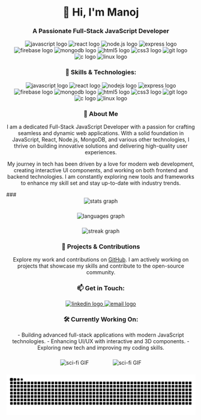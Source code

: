 <h1 align="center">👋 Hi, I'm Manoj</h1>
<h3 align="center">A Passionate Full-Stack JavaScript Developer</h3>

<div align="center">
  <img src="https://img.shields.io/static/v1?message=JavaScript&logo=javascript&label=&color=F7DF1E&logoColor=black&style=for-the-badge" height="35" alt="javascript logo" />
  <img src="https://img.shields.io/static/v1?message=React&logo=react&label=&color=61DAFB&logoColor=black&style=for-the-badge" height="35" alt="react logo" />
  <img src="https://img.shields.io/static/v1?message=Node.js&logo=node.js&label=&color=339933&logoColor=white&style=for-the-badge" height="35" alt="node.js logo" />
  <img src="https://img.shields.io/static/v1?message=Express&logo=express&label=&color=000000&logoColor=white&style=for-the-badge" height="35" alt="express logo" />
  <img src="https://img.shields.io/static/v1?message=Firebase&logo=firebase&label=&color=FFCA28&logoColor=black&style=for-the-badge" height="35" alt="firebase logo" />
  <img src="https://img.shields.io/static/v1?message=MongoDB&logo=mongodb&label=&color=47A248&logoColor=white&style=for-the-badge" height="35" alt="mongodb logo" />
  <img src="https://img.shields.io/static/v1?message=HTML5&logo=html5&label=&color=E34F26&logoColor=white&style=for-the-badge" height="35" alt="html5 logo" />
  <img src="https://img.shields.io/static/v1?message=CSS3&logo=css3&label=&color=1572B6&logoColor=white&style=for-the-badge" height="35" alt="css3 logo" />
  <img src="https://img.shields.io/static/v1?message=Git&logo=git&label=&color=F05032&logoColor=white&style=for-the-badge" height="35" alt="git logo" />
  <img src="https://img.shields.io/static/v1?message=C&logo=c&label=&color=A8B9CC&logoColor=black&style=for-the-badge" height="35" alt="c logo" />
  <img src="https://img.shields.io/static/v1?message=Linux&logo=linux&label=&color=FCC624&logoColor=black&style=for-the-badge" height="35" alt="linux logo" />
</div>

###

<h3 align="center">🚀 Skills & Technologies:</h3>
<p align="center">
  <img src="https://cdn.jsdelivr.net/gh/devicons/devicon/icons/javascript/javascript-original.svg" height="60" alt="javascript logo" />
  <img src="https://cdn.jsdelivr.net/gh/devicons/devicon/icons/react/react-original.svg" height="60" alt="react logo" />
  <img src="https://cdn.jsdelivr.net/gh/devicons/devicon/icons/nodejs/nodejs-original.svg" height="60" alt="nodejs logo" />
  <img src="https://cdn.jsdelivr.net/gh/devicons/devicon/icons/express/express-original.svg" height="60" alt="express logo" />
  <img src="https://cdn.jsdelivr.net/gh/devicons/devicon/icons/firebase/firebase-plain.svg" height="60" alt="firebase logo" />
  <img src="https://cdn.jsdelivr.net/gh/devicons/devicon/icons/mongodb/mongodb-original.svg" height="60" alt="mongodb logo" />
  <img src="https://cdn.jsdelivr.net/gh/devicons/devicon/icons/html5/html5-original.svg" height="60" alt="html5 logo" />
  <img src="https://cdn.jsdelivr.net/gh/devicons/devicon/icons/css3/css3-original.svg" height="60" alt="css3 logo" />
  <img src="https://cdn.jsdelivr.net/gh/devicons/devicon/icons/git/git-original.svg" height="60" alt="git logo" />
  <img src="https://cdn.jsdelivr.net/gh/devicons/devicon/icons/c/c-original.svg" height="60" alt="c logo" />
  <img src="https://cdn.jsdelivr.net/gh/devicons/devicon/icons/linux/linux-original.svg" height="60" alt="linux logo" />
</p>

###

<h3 align="center">📝 About Me</h3>
<p align="center">
  I am a dedicated Full-Stack JavaScript Developer with a passion for crafting seamless and dynamic web applications. With a solid foundation in JavaScript, React, Node.js, MongoDB, and various other technologies, I thrive on building innovative solutions and delivering high-quality user experiences.
</p>

<p align="center">
  My journey in tech has been driven by a love for modern web development, creating interactive UI components, and working on both frontend and backend technologies. I am constantly exploring new tools and frameworks to enhance my skill set and stay up-to-date with industry trends.
</p>
###

<div align="center">
  <img width="800" src="https://github-readme-stats.vercel.app/api?username=netmanoj&hide_title=false&hide_rank=false&show_icons=true&include_all_commits=true&count_private=true&disable_animations=false&theme=dracula&locale=en&hide_border=false&order=1" height="200" alt="stats graph" />
</div>

###

<div align="center">
  <img width="800" src="https://github-readme-stats.vercel.app/api/top-langs?username=netmanoj&locale=en&hide_title=false&layout=compact&card_width=400&langs_count=5&theme=monokai&hide_border=false&order=2" height="200" alt="languages graph" />
</div>

###

<div align="center">
  <img width="800" src="https://streak-stats.demolab.com?user=netmanoj&locale=en&mode=daily&theme=dracula&hide_border=false&border_radius=10&order=3" height="140" alt="streak graph" />
</div>

###

<h3 align="center">🌟 Projects & Contributions</h3>
<p align="center">
  Explore my work and contributions on <a href="https://github.com/netmanoj" target="_blank">GitHub</a>. I am actively working on projects that showcase my skills and contribute to the open-source community.
</p>

###

<div align="center">
  <h3>📫 Get in Touch:</h3>
  <p>
    <a href="https://www.linkedin.com/in/livingmanoj/" target="_blank">
      <img src="https://img.shields.io/static/v1?message=LinkedIn&logo=linkedin&label=&color=0077B5&logoColor=white&style=for-the-badge" height="35" alt="linkedin logo" />
    </a>
    <a href="mailto:imadhikarimanoj@gmail.com" target="_blank">
      <img src="https://img.shields.io/static/v1?message=Email&logo=gmail&label=&color=EA4335&logoColor=white&style=for-the-badge" height="35" alt="email logo" />
    </a>
  </p>
</div>

###

<h3 align="center">🛠️ Currently Working On:</h3>
<p align="center">
  - Building advanced full-stack applications with modern JavaScript technologies.
  - Enhancing UI/UX with interactive and 3D components.
  - Exploring new tech and improving my coding skills.
</p>

###

<div align="center">
  <img src="https://media0.giphy.com/media/v1.Y2lkPTc5MGI3NjExamY1cjBnZ2ZmaWN5b25jNWZrZHluOGJhNW9neDVldG42cW92NDg1MSZlcD12MV9pbnRlcm5hbF9naWZfYnlfaWQmY3Q9Zw/zsfxnYgAeiznBm2MYY/giphy.webp" alt="sci-fi GIF" height="200" style="margin-right: 30px;" />
  <img src="https://media0.giphy.com/media/v1.Y2lkPTc5MGI3NjExNnQ1enpydDRiZXV3cGx0ejZraThrb2w4OGJucjYweXVta2U0cmd4NCZlcD12MV9pbnRlcm5hbF9naWZfYnlfaWQmY3Q9Zw/aObBxyxa8c9XXLlxvB/giphy.webp" alt="sci-fi GIF" height="200" style="margin-left: 30px;" />
</div>

###
<img src="https://raw.githubusercontent.com/netmanoj/netmanoj/output/snake.svg" alt="Snake animation" />

###

